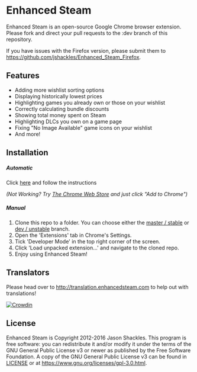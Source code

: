 Enhanced Steam
==============

Enhanced Steam is an open-source Google Chrome browser extension.  Please fork and direct your pull requests to the :dev branch of this repository.

If you have issues with the Firefox version, please submit them to
https://github.com/jshackles/Enhanced_Steam_Firefox.

Features
------------

* Adding more wishlist sorting options
* Displaying historically lowest prices
* Highlighting games you already own or those on your wishlist
* Correctly calculating bundle discounts
* Showing total money spent on Steam
* Highlighting DLCs you own on a game page
* Fixing "No Image Available" game icons on your wishlist
* And more!

Installation
------------

##### Automatic
Click [here](https://www.enhancedsteam.com/download/) and follow the instructions

_(Not Working? Try [The Chrome Web Store](https://chrome.google.com/webstore/detail/enhanced-steam/okadibdjfemgnhjiembecghcbfknbfhg) and just click "Add to Chrome")_

##### Manual
1. Clone this repo to a folder. You can choose either the [master / stable](https://github.com/jshackles/Enhanced_Steam/tree/master) or [dev / unstable](https://github.com/jshackles/Enhanced_Steam/tree/dev) branch.
2. Open the 'Extensions' tab in Chrome's Settings.
3. Tick 'Developer Mode' in the top right corner of the screen.
4. Click 'Load unpacked extension...' and navigate to the cloned repo.
5. Enjoy using Enhanced Steam!

Translators
-------

Please head over to http://translation.enhancedsteam.com to help out with translations!

[![Crowdin](https://d322cqt584bo4o.cloudfront.net/enhanced-steam/localized.svg)](http://translation.enhancedsteam.com)

License
-------

Enhanced Steam is Copyright 2012-2016 Jason Shackles.  This program is free software: you can redistribute it and/or modify it under the terms of the GNU General Public License v3 or newer as published by the Free Software Foundation.  A copy of the GNU General Public License v3 can be found in [LICENSE](LICENSE) or at https://www.gnu.org/licenses/gpl-3.0.html.
